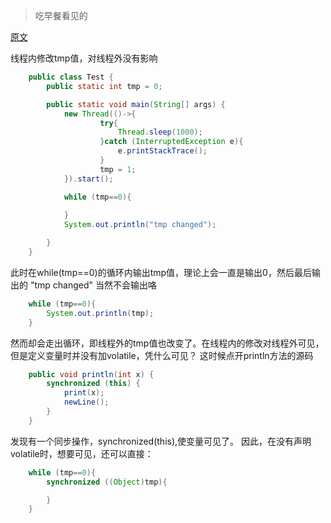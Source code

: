 >吃早餐看见的

[原文](https://mp.weixin.qq.com/s?__biz=MzI3ODcxMzQzMw==&mid=2247483993&idx=1&sn=9ff0f38c4be41f5030d2fa9acc283dd6&scene=21#wechat_redirect)

线程内修改tmp值，对线程外没有影响
```java
    public class Test {
        public static int tmp = 0;

        public static void main(String[] args) {
            new Thread(()->{
                    try{
                        Thread.sleep(1000);
                    }catch (InterruptedException e){
                        e.printStackTrace();
                    }
                    tmp = 1;
            }).start();

            while (tmp==0){
            
            }
            System.out.println("tmp changed");

        }
    }
```

此时在while(tmp==0)的循环内输出tmp值，理论上会一直是输出0，然后最后输出的 "tmp changed" 当然不会输出咯
```java
	while (tmp==0){
		System.out.println(tmp);
	}
```
然而却会走出循环，即线程外的tmp值也改变了。在线程内的修改对线程外可见，但是定义变量时并没有加volatile，凭什么可见？
这时候点开println方法的源码
```java
    public void println(int x) {
        synchronized (this) {
            print(x);
            newLine();
        }
    }
```    
发现有一个同步操作，synchronized(this),使变量可见了。
因此，在没有声明volatile时，想要可见，还可以直接：
```java
    while (tmp==0){
        synchronized ((Object)tmp){

        }
    }
```